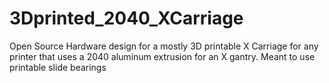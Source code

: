 # 3Dprinted_2040_XCarriage
Open Source Hardware design for a mostly 3D printable X Carriage for any printer that uses a 2040 aluminum extrusion for an X gantry. Meant to use printable slide bearings
